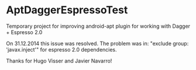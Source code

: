 AptDaggerEspressoTest
=====================

Temporary project for improving android-apt plugin for working with Dagger + Espresso 2.0

On 31.12.2014 this issue was resolved.
The problem was in:
"exclude group: 'javax.inject'" for espresso 2.0 dependencies.

Thanks for Hugo Visser and Javier Navarro!